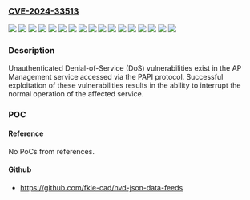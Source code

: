 ### [CVE-2024-33513](https://cve.mitre.org/cgi-bin/cvename.cgi?name=CVE-2024-33513)
![](https://img.shields.io/static/v1?label=Product&message=Aruba%20Mobility%20Conductor%20(formerly%20Mobility%20Master)%3B%20Aruba%20Mobility%20Controllers%3B%20WLAN%20Gateways%20and%20SD-WAN%20Gateways%20managed%20by%20Aruba%20Central&color=blue)
![](https://img.shields.io/static/v1?label=Version&message=10.3.0.0%20&color=brightgreen)
![](https://img.shields.io/static/v1?label=Version&message=10.4.0.0%20&color=brightgreen)
![](https://img.shields.io/static/v1?label=Version&message=10.5.0.0%20&color=brightgreen)
![](https://img.shields.io/static/v1?label=Version&message=6.5.4.0%20&color=brightgreen)
![](https://img.shields.io/static/v1?label=Version&message=8.10.0.0%20&color=brightgreen)
![](https://img.shields.io/static/v1?label=Version&message=8.11.0.0%20&color=brightgreen)
![](https://img.shields.io/static/v1?label=Version&message=8.6.0.0%20&color=brightgreen)
![](https://img.shields.io/static/v1?label=Version&message=8.6.0.4%20&color=brightgreen)
![](https://img.shields.io/static/v1?label=Version&message=8.7.0.0%20&color=brightgreen)
![](https://img.shields.io/static/v1?label=Version&message=8.8.0.0%20&color=brightgreen)
![](https://img.shields.io/static/v1?label=Version&message=8.9.0.0%20&color=brightgreen)
![](https://img.shields.io/static/v1?label=Version&message=ArubaOS%2010.4.x.x%3A%2010.4.1.0%20and%20below%20&color=brightgreen)
![](https://img.shields.io/static/v1?label=Version&message=ArubaOS%2010.5.x.x%3A%2010.5.1.0%20and%20below%20&color=brightgreen)
![](https://img.shields.io/static/v1?label=Version&message=ArubaOS%208.10.x.x%3A%208.10.0.10%20and%20below%20&color=brightgreen)
![](https://img.shields.io/static/v1?label=Version&message=ArubaOS%208.11.x.x%3A%208.11.2.1%20and%20below%20&color=brightgreen)
![](https://img.shields.io/static/v1?label=Vulnerability&message=n%2Fa&color=blue)

### Description

Unauthenticated Denial-of-Service (DoS) vulnerabilities exist in the AP Management service accessed via the PAPI protocol. Successful exploitation of these vulnerabilities results in the ability to interrupt the normal operation of the affected service.

### POC

#### Reference
No PoCs from references.

#### Github
- https://github.com/fkie-cad/nvd-json-data-feeds

